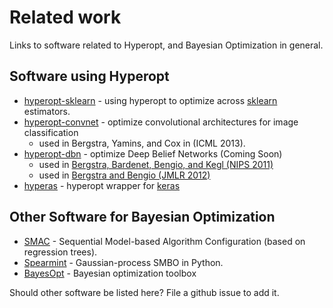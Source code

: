 # Related work

Links to software related to Hyperopt, and Bayesian Optimization in general.

## Software using Hyperopt

* [hyperopt-sklearn](https://github.com/hyperopt/hyperopt-sklearn) - using hyperopt to optimize across [sklearn](http://scikit-learn.org) estimators.
* [hyperopt-convnet](https://github.com/hyperopt/hyperopt-convnet) - optimize convolutional architectures for image classification
  * used in Bergstra, Yamins, and Cox in (ICML 2013).
* [hyperopt-dbn](https://github.com/hyperopt/hyperopt-nnet) - optimize Deep Belief Networks (Coming Soon)
  * used in [Bergstra, Bardenet, Bengio, and Kegl (NIPS 2011)](http://www.eng.uwaterloo.ca/~jbergstr/files/pub/11_nips_hyperopt.pdf)
  * used in [Bergstra and Bengio (JMLR 2012)](http://www.jmlr.org/papers/volume13/bergstra12a/bergstra12a.pdf)
* [hyperas](https://github.com/maxpumperla/hyperas) - hyperopt wrapper for [keras](https://keras.io)

## Other Software for Bayesian Optimization

* [SMAC](http://www.cs.ubc.ca/labs/beta/Projects/SMAC/#software) - Sequential Model-based Algorithm Configuration (based on regression trees).
* [Spearmint](http://www.cs.toronto.edu/~jasper/software.html) - Gaussian-process SMBO in Python.
* [BayesOpt](http://rmcantin.bitbucket.org/html/) - Bayesian optimization toolbox

Should other software be listed here? File a github issue to add it.
